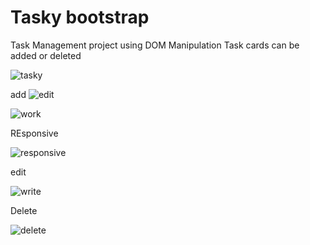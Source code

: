 # Tasky bootstrap

 Task Management project using DOM Manipulation
 Task cards can be added or deleted
 

![tasky](https://user-images.githubusercontent.com/84318379/137151373-a80f0da1-3515-42c7-b6c7-4d550c025fbe.png)


add
![edit](https://user-images.githubusercontent.com/84318379/137151717-ef525fd5-0a19-4d00-a963-da808f31efbe.png)

![work](https://user-images.githubusercontent.com/84318379/137151885-006f0691-ae86-4f6f-887f-7bdd5c8cd8a8.png)

REsponsive

![responsive](https://user-images.githubusercontent.com/84318379/137152097-2bddb0be-18c5-4c39-bc3b-80a655df4b90.png)

edit

![write](https://user-images.githubusercontent.com/84318379/137152268-bcb53802-1fe5-4dad-8ab8-2a1cc50c7515.png)

Delete

![delete](https://user-images.githubusercontent.com/84318379/137152414-27d0b721-2fca-472f-aa03-ddac881761a2.png)
